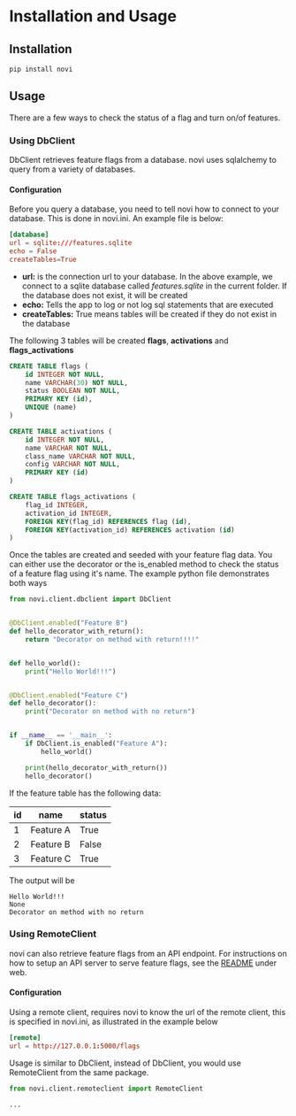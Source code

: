 # Installation and Usage

## Installation

```pip install novi```

## Usage

There are a few ways to check the status of a flag and turn on/of features.

### Using DbClient

DbClient retrieves feature flags from a database. novi uses sqlalchemy to query from a variety of databases.

#### Configuration

Before you query a database, you need to tell novi how to connect to your database. This is done in novi.ini.
An example file is below:

```toml
[database]
url = sqlite:///features.sqlite
echo = False
createTables=True
```

- **url:** is the connection url to your database.
  In the above example, we connect to a sqlite database called _features.sqlite_ in the current folder. If the database
  does not exist, it will be created
- **echo:** Tells the app to log or not log sql statements that are executed
- **createTables:** True means tables will be created if they do not exist in the database

The following 3 tables will be created **flags**, **activations** and **flags_activations**

```sql
CREATE TABLE flags (
	id INTEGER NOT NULL, 
	name VARCHAR(30) NOT NULL, 
	status BOOLEAN NOT NULL, 
	PRIMARY KEY (id), 
	UNIQUE (name)
)

CREATE TABLE activations (
	id INTEGER NOT NULL, 
	name VARCHAR NOT NULL, 
	class_name VARCHAR NOT NULL, 
	config VARCHAR NOT NULL, 
	PRIMARY KEY (id)
)

CREATE TABLE flags_activations (
	flag_id INTEGER, 
	activation_id INTEGER, 
	FOREIGN KEY(flag_id) REFERENCES flag (id), 
	FOREIGN KEY(activation_id) REFERENCES activation (id)
)
```

Once the tables are created and seeded with your feature flag data. You can either use the decorator or the is_enabled
method to check the status of a feature flag using it's name. The example python file demonstrates both ways

```python
from novi.client.dbclient import DbClient


@DbClient.enabled("Feature B")
def hello_decorator_with_return():
    return "Decorator on method with return!!!!"


def hello_world():
    print("Hello World!!!")


@DbClient.enabled("Feature C")
def hello_decorator():
    print("Decorator on method with no return")


if __name__ == '__main__':
    if DbClient.is_enabled("Feature A"):
        hello_world()

    print(hello_decorator_with_return())
    hello_decorator()
```

If the feature table has the following data:

| id | name      | status |
|----|-----------|--------|
| 1  | Feature A | True   |
| 2  | Feature B | False  |
| 3  | Feature C | True   |

The output will be

```commandline
Hello World!!!
None
Decorator on method with no return
```

### Using RemoteClient

novi can also retrieve feature flags from an API endpoint. For instructions on how to setup an API server to serve
feature flags, see the [README](../web/README.md) under web.

#### Configuration

Using a remote client, requires novi to know the url of the remote client, this is specified in novi.ini,
as illustrated in the example below

```toml
[remote]
url = http://127.0.0.1:5000/flags
```

Usage is similar to DbClient, instead of DbClient, you would use RemoteClient from the same package.

```python
from novi.client.remoteclient import RemoteClient

...
```